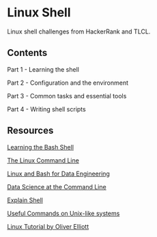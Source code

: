 # Linux Shell

Linux shell challenges from HackerRank and TLCL.

## Contents

Part 1 - Learning the shell

Part 2 - Configuration and the environment

Part 3 - Common tasks and essential tools

Part 4 - Writing shell scripts

## Resources

[Learning the Bash Shell](https://www.oreilly.com/library/view/learning-the-bash/0596009658/)

[The Linux Command Line](http://linuxcommand.org/tlcl.php)

[Linux and Bash for Data Engineering](https://www.coursera.org/learn/linux-and-bash-for-data-engineering-duke)

[Data Science at the Command Line](https://datascienceatthecommandline.com/2e/)

[Explain Shell](https://explainshell.com/)

[Useful Commands on Unix-like systems](https://www.oliverelliott.org/article/computing/ref_unix/)

[Linux Tutorial by Oliver Elliott](https://www.oliverelliott.org/article/computing/tut_unix/)
